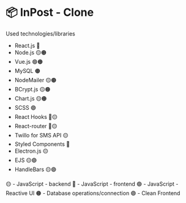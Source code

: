 # 📦 InPost - Clone

Used technologies/libraries
- React.js 🔵
- Node.js 🟡🟠
- Vue.js 🟢🟠
- MySQL 🟠
- NodeMailer 🟡🟠
- BCrypt.js 🟡🟠
- Chart.js 🟡🟠
- SCSS 🟣
- React Hooks 🔵🟡
- React-router 🔵🟡
- Twillo for SMS API 🟡
- Styled Components 🔵
- Electron.js 🟡
- EJS 🟡🟣
- HandleBars 🟡🟣

🟡 - JavaScript - backend
🔵 - JavaScript - frontend
🟢 - JavaScript - Reactive UI
🟠 - Database operations/connection
🟣 - Clean Frontend
